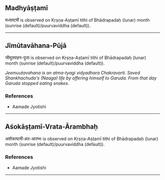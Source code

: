 ## Madhyāṣṭamī
मध्याष्टमी is observed on Kṛṣṇa-Aṣṭamī tithi of Bhādrapadaḥ (lunar) month (sunrise (default)/puurvaviddha (default)).



---
## Jīmūtavāhana-Pūjā
जीमूतवाहन-पूजा is observed on Kṛṣṇa-Aṣṭamī tithi of Bhādrapadaḥ (lunar) month (sunrise (default)/puurvaviddha (default)).

_Jeemuutavahana is an atma-tyagi vidyadhara Chakravarti. Saved Shankhachuda's (Naaga) life by offering himself to Garuda. From that day Garuda stopped eating snakes._
### References
* Aamade Jyotishi


---
## Aśokāṣṭamī-Vrata-Ārambhaḥ
अशोकाष्टमी-व्रत-आरम्भः is observed on Kṛṣṇa-Aṣṭamī tithi of Bhādrapadaḥ (lunar) month (sunrise (default)/puurvaviddha (default)).


### References
* Aamade Jyotishi


---
